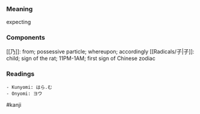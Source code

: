 ### Meaning

expecting

### Components

[[乃]]: from; possessive particle; whereupon; accordingly [[Radicals/子|子]]: child; sign of the rat; 11PM-1AM; first sign of Chinese zodiac

### Readings

```
- Kunyomi: はら.む
- Onyomi: ヨウ
```

#kanji